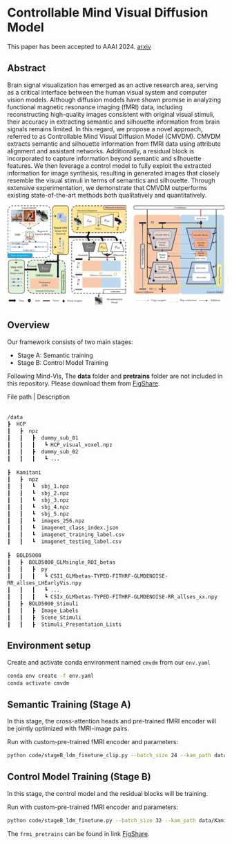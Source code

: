 # Controllable Mind Visual Diffusion Model


This paper has been accepted to AAAI 2024. [arxiv](https://arxiv.org/pdf/2305.10135.pdf)


## Abstract
Brain signal visualization has emerged as an active research area, serving as a critical interface between the human visual system and computer vision models. Although diffusion models have shown promise in analyzing functional magnetic resonance imaging (fMRI) data, including reconstructing high-quality images consistent with original visual stimuli, their accuracy in extracting semantic and silhouette information from brain signals remains limited. In this regard, we propose a novel approach, referred to as Controllable Mind Visual Diffusion Model (CMVDM). CMVDM extracts semantic and silhouette information from fMRI data using attribute alignment and assistant networks. Additionally, a residual block is incorporated to capture information beyond semantic and silhouette features. We then leverage a control model to fully exploit the extracted information for image synthesis, resulting in generated images that closely resemble the visual stimuli in terms of semantics and silhouette. Through extensive experimentation, we demonstrate that CMVDM outperforms existing state-of-the-art methods both qualitatively and quantitatively.

<!-- ![Framework](assets/framework.jpg) -->
<div style="text-align:center"><img src="assets/framework.jpg" width="1000"></div>


## Overview
Our framework consists of two main stages:
- Stage A: Semantic training
- Stage B: Control Model Training

Following Mind-Vis, The **data** folder and **pretrains** folder are not included in this repository. Please download them from [FigShare](https://figshare.com/s/94cd778e6afafb00946e).

File path | Description
```

/data
┣  HCP
┃   ┣  npz
┃   ┃   ┣  dummy_sub_01
┃   ┃   ┃   ┗ HCP_visual_voxel.npz
┃   ┃   ┣  dummy_sub_02
┃   ┃   ┃   ┗ ...

┣  Kamitani
┃   ┣  npz
┃   ┃   ┗  sbj_1.npz
┃   ┃   ┗  sbj_2.npz
┃   ┃   ┗  sbj_3.npz
┃   ┃   ┗  sbj_4.npz
┃   ┃   ┗  sbj_5.npz
┃   ┃   ┗  images_256.npz
┃   ┃   ┗  imagenet_class_index.json
┃   ┃   ┗  imagenet_training_label.csv
┃   ┃   ┗  imagenet_testing_label.csv

┣  BOLD5000
┃   ┣  BOLD5000_GLMsingle_ROI_betas
┃   ┃   ┣  py
┃   ┃   ┃   ┗ CSI1_GLMbetas-TYPED-FITHRF-GLMDENOISE-RR_allses_LHEarlyVis.npy
┃   ┃   ┃   ┗ ...
┃   ┃   ┃   ┗ CSIx_GLMbetas-TYPED-FITHRF-GLMDENOISE-RR_allses_xx.npy
┃   ┣  BOLD5000_Stimuli
┃   ┃   ┣  Image_Labels
┃   ┃   ┣  Scene_Stimuli
┃   ┃   ┣  Stimuli_Presentation_Lists

```


## Environment setup
Create and activate conda environment named ```cmvdm``` from our ```env.yaml```
```sh
conda env create -f env.yaml
conda activate cmvdm
```

## Semantic Training (Stage A)
In this stage, the cross-attention heads and pre-trained fMRI encoder will be jointly optimized with fMRI-image pairs.

Run with custom-pre-trained fMRI encoder and parameters:
```sh
python code/stageB_ldm_finetune_clip.py --batch_size 24 --kam_path data/Kamitani/npz --bold5000_path data/BOLD5000 --dataset GOD --pretrain_mbm_path frmi_pretrains/GOD/fmri_encoder.pth --pretrain_gm_path frmi_pretrains/ldm/label2img --pretrain_finetune_path frmi_pretrains/GOD/finetuned.pth --config_root pretrains/ldm/label2img/controlnet_config.yaml
```


## Control Model Training (Stage B)
In this stage, the control model and the residual blocks will be training.

Run with custom-pre-trained fMRI encoder and parameters:
```sh
python code/stageB_ldm_finetune.py --batch_size 32 --kam_path data/Kamitani/npz --bold5000_path data/BOLD5000 --dataset GOD --pretrain_mbm_path frmi_pretrains/GOD/fmri_encoder.pth --pretrain_gm_path frmi_pretrains/ldm/label2img --pretrain_finetune_path frmi_pretrains/GOD/finetuned.pth --config_root pretrains/ldm/label2img/controlnet_config.yaml --checkpoint_path results/GOD/clip_generation/TIME/checkpoint_best.pth
```

The ```frmi_pretrains``` can be found in link [FigShare](https://figshare.com/s/94cd778e6afafb00946e).
